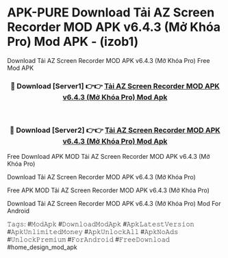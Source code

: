 # APK-PURE Download Tải AZ Screen Recorder MOD APK v6.4.3 (Mở Khóa Pro) Mod APK - (izob1)
Download Tải AZ Screen Recorder MOD APK v6.4.3 (Mở Khóa Pro) Free Mod APK

<div align="center">
<h3>🔴 Download [Server1] 👉👉 <a href="https://apk-comot.site?title=Tải_AZ_Screen_Recorder_MOD_APK_v6.4.3_(Mở_Khóa_Pro)">Tải AZ Screen Recorder MOD APK v6.4.3 (Mở Khóa Pro) Mod Apk</a></h3><br>

<h3>🔴 Download [Server2] 👉👉 <a href="https://apk-comot.site?title=Tải_AZ_Screen_Recorder_MOD_APK_v6.4.3_(Mở_Khóa_Pro)">Tải AZ Screen Recorder MOD APK v6.4.3 (Mở Khóa Pro) Mod Apk</a></h3>
</div>


Free Download APK MOD Tải AZ Screen Recorder MOD APK v6.4.3 (Mở Khóa Pro)

Download Tải AZ Screen Recorder MOD APK v6.4.3 (Mở Khóa Pro) 

Free APK MOD Tải AZ Screen Recorder MOD APK v6.4.3 (Mở Khóa Pro) 

Download Tải AZ Screen Recorder MOD APK v6.4.3 (Mở Khóa Pro) Mod For Android

𝚃𝚊𝚐𝚜: #𝙼𝚘𝚍𝙰𝚙𝚔 #𝙳𝚘𝚠𝚗𝚕𝚘𝚊𝚍𝙼𝚘𝚍𝙰𝚙𝚔 #𝙰𝚙𝚔𝙻𝚊𝚝𝚎𝚜𝚝𝚅𝚎𝚛𝚜𝚒𝚘𝚗 #𝙰𝚙𝚔𝚄𝚗𝚕𝚒𝚖𝚒𝚝𝚎𝚍𝙼𝚘𝚗𝚎𝚢 #𝙰𝚙𝚔𝚄𝚗𝚕𝚘𝚌𝚔𝙰𝚕𝚕 #𝙰𝚙𝚔𝙽𝚘𝙰𝚍𝚜 #𝚄𝚗𝚕𝚘𝚌𝚔𝙿𝚛𝚎𝚖𝚒𝚞𝚖 #𝙵𝚘𝚛𝙰𝚗𝚍𝚛𝚘𝚒𝚍 #𝙵𝚛𝚎𝚎𝙳𝚘𝚠𝚗𝚕𝚘𝚊𝚍 #home_design_mod_apk